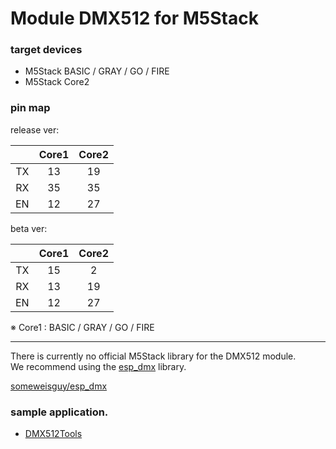 # Module DMX512 for M5Stack

### target devices
 - M5Stack BASIC / GRAY / GO / FIRE
 - M5Stack Core2

### pin map

release ver:

|    |Core1 |Core2 |
|:--:|:----:|:----:|
| TX |  13  |  19  |
| RX |  35  |  35  |
| EN |  12  |  27  |


beta ver:

|    |Core1 |Core2 |
|:--:|:----:|:-----:|
| TX |  15  |   2  |
| RX |  13  |  19  |
| EN |  12  |  27  |

※ Core1 : BASIC / GRAY / GO / FIRE

---
There is currently no official M5Stack library for the DMX512 module.<br>
We recommend using the [esp_dmx](https://github.com/someweisguy/esp_dmx) library.

[someweisguy/esp_dmx](https://github.com/someweisguy/esp_dmx)

### sample application.
 - [DMX512Tools](examples/DMX512Tools/)

